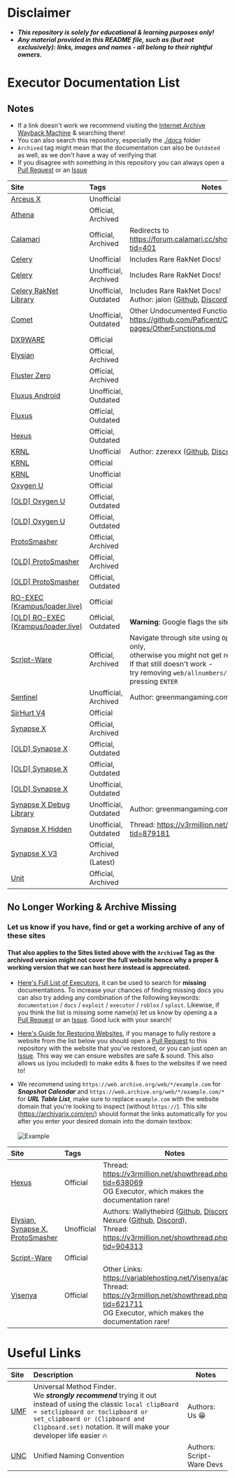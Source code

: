 # Disclaimer
* ***This repository is solely for educational & learning purposes only!***
* ***Any material provided in this README file, such as (but not exclusively): links, images and names - all belong to their rightful owners.***
# Executor Documentation List
## Notes
* If a link doesn't work we recommend visiting the [Internet Archive Wayback Machine](https://web.archive.org/) & searching there!
* You can also search this repository, especially the [./docs](https://github.com/luau/Executor-API-Docs/tree/master/docs) folder
* `Archived` tag might mean that the documentation can also be `Outdated` as well, as we don't have a way of verifying that
* If you disagree with something in this repository you can always open a [Pull Request](https://github.com/luau/Executor-API-Docs/pulls) or an [Issue](https://github.com/luau/Executor-API-Docs/issues)

| Site | Tags | Notes
| :- | :- | -
| [Arceus X](https://app.archbee.com/public/GTONzNA7evjrQC6ZE_BLZ/2lbM6e2QyZJCefiVR2qKy) | Unofficial
| [Athena](https://web.archive.org/web/20180406063027/http://tacticalbfg.com:80/Athena/docs) | Official, Archived
| [Calamari](https://web.archive.org/calamari.cc/Environment) | Official, Archived | Redirects to https://forum.calamari.cc/showthread.php?tid=401
| [Celery](https://celeryrblx.github.io) | Unofficial | Includes Rare RakNet Docs!
| [Celery](https://web.archive.org/web/20220416001215/github.com/thedoomed/Celery) | Unofficial, Archived | Includes Rare RakNet Docs!
| [Celery RakNet Library](https://gist.github.com/jLn0n/16c2ce3c0c1fc1b6b76949715077da7a/cedf1629355ab858d6d47846b10e02bb37ea704f) | Unofficial, Outdated | Includes Rare RakNet Docs!<br />Author: jalon ([Github](https://github.com/jLn0n), [Discord](https://discordapp.com/users/474555624219344906))
| [Comet](https://paficent.github.io/CometDocs/) | Unofficial, Outdated | Other Undocumented Functions: https://github.com/Paficent/CometDocs/blob/gh-pages/OtherFunctions.md
| [DX9WARE](https://cultofintellect.com/docs/DX9WARE/DX9WARE%20LUA/introduction.html) | Official
| [Elysian](https://luau.github.io/Executor-API-Docs/Elysian) | Official, Archived
| [Fluster Zero](https://web.archive.org/docs.fluster.world/ ) | Official, Archived
| [Fluxus Android](https://github.com/YieldingFluxus/android-documentation) | Unofficial, Outdated
| [Fluxus](https://fluxusrbx.gitbook.io/) | Official, Outdated
| [Hexus](https://github.com/customality/hexus) | Official, Outdated
| [KRNL](https://app.archbee.com/public/2Jp4SDaAD4P1COFfx1p_t) | Unofficial | Author: zzerexx ([Github](https://github.com/zzerexx), [Discord](https://discordapp.com/users/292756593412669440))
| [KRNL](https://docs.krnl.ca) | Official
| [KRNL](https://github.com/bruvzz/krnldoc/tree/main/src) | Unofficial
| [Oxygen U](https://oxygenu.xyz/docs/book) | Official
| [[OLD] Oxygen U](https://oxygenu.xyz/docs.html) | Official, Outdated
| [[OLD] Oxygen U](https://github.com/iDevastate/Oxygen-v2/blob/main/docs.txt) | Official, Outdated
| [ProtoSmasher](https://luau.github.io/Executor-API-Docs/ProtoSmasher%20Latest) | Official, Archived
| [[OLD] ProtoSmasher](https://web.archive.org/docs.protosmasher.net) | Official, Archived
| [[OLD] ProtoSmasher](https://luau.github.io/Executor-API-Docs/ProtoSmasher) | Official, Outdated
| [RO-EXEC (Krampus/loader.live)](https://web.archive.org/docs.krampus.gg/) | Official
| [[OLD] RO-EXEC (Krampus/loader.live)](https://web.archive.org/web/20240314125602/krampus-organization.gitbook.io/loader.live-ro-exec-documentation) | Official, Outdated | **Warning**: Google flags the site as harmful
| [Script-Ware](https://web.archive.org/web/20220421142618/docs.script-ware.com/the-script-ware-api) | Official, Archived | Navigate through site using `Open Link in New Tab` only,<br />otherwise you might not get redirected.<br />If that still doesn't work -<br />try removing `web/allnumbers/` from the link then pressing `ENTER` |
| [Sentinel](https://luau.github.io/Executor-API-Docs/Sentinel) | Unofficial, Archived | Author: greenmangaming.com ([Github](https://github.com/TehBlaxxor), [Discord](https://discordapp.com/users/577282206079385610))
| [SirHurt V4](https://www.sirhurt.net/login/API.html) | Official
| [Synapse X](https://web.archive.org/docs.synapse.to) | Official, Archived
| [[OLD] Synapse X](https://luau.github.io/Executor-API-Docs) | Official, Outdated
| [[OLD] Synapse X](https://github.com/luau/Executor-API-Docs/wiki) | Official, Outdated
| [[OLD] Synapse X](https://synapsexdocs.github.io) | Unofficial, Outdated
| [Synapse X Debug Library](https://gist.github.com/TehBlaxxor/c8022570fea9e48ab7a6a6ad23c7c671) | Unofficial, Outdated | Author: greenmangaming.com ([Github](https://github.com/TehBlaxxor), [Discord](https://discordapp.com/users/577282206079385610))
| [Synapse X Hidden](https://luau.github.io/Executor-API-Docs/Synapse%20X%20Hidden) | Unofficial, Outdated | Thread: https://v3rmillion.net/showthread.php?tid=879181
| [Synapse X V3](https://web.archive.org/synllc.github.io/synapse-x-documentation) | Official, Archived (Latest)
| [Unit](https://web.archive.org/github.com/unit-fun/Unit-Documentation) | Official, Archived

## No Longer Working & Archive Missing
### Let us know if you have, find or get a working archive of any of these sites
#### That also applies to the Sites listed above with the `Archived` Tag as the archived version might not cover the full website hence why a proper & working version that we can host here instead is appreciated.

* [Here's Full List of Executors](https://github.com/luau/Executor-API-Docs/blob/master/Full-Executor-List), it can be used to search for **missing** documentations. To increase your chances of finding missing docs you can also try adding any combination of the following keywords: `documentation` / `docs` / `exploit` / `executor` / `roblox` / `sploit`. Likewise, if you think the list is missing some name(s) let us know by opening a a [Pull Request](https://github.com/luau/Executor-API-Docs/pulls) or an [Issue](https://github.com/luau/Executor-API-Docs/issues). Good luck with your search!<br />

* [Here's Guide for Restoring Websites](https://wiki.archiveteam.org/index.php?title=Restoring), if you manage to fully restore a website from the list below you should open a [Pull Request](https://github.com/luau/Executor-API-Docs/pulls) to this repository with the website that you've restored, or you can just open an [Issue](https://github.com/luau/Executor-API-Docs/issues). This way we can ensure websites are safe & sound. This also allows us (you included) to make edits & fixes to the websites if we need to!

* We recommend using `https://web.archive.org/web/*/example.com` for ***Snapshot Calendar*** and `https://web.archive.org/web/*/example.com/*` for ***URL Table List***, make sure to replace `example.com` with the website domain that you're looking to inspect (without `https://`). This site (https://archivarix.com/en/) should format the links automatically for you after you enter your desired domain into the domain textbox:
<br /><br />![Example](https://github.com/luau/Executor-API-Docs/assets/95628489/6e588d90-cb58-4f44-990e-083ceeecb784)

| Site | Tags | Notes
| :- | :- | -
| [Hexus](https://forum.hexus.xyz/t/hexus-functions/6885/2) | Official | Thread: https://v3rmillion.net/showthread.php?tid=638069<br />OG Executor, which makes the documentation rare!
| [Elysian, Synapse X, ProtoSmasher](https://wally-rblx.github.io/rbxdocs.github.io) | Unofficial | Authors: Wallythebird ([Github](https://github.com/wally-rblx), [Discord](https://discordapp.com/users/727303510185607279)) & Nexure ([Github](https://github.com/Nexure), [Discord](https://discordapp.com/users/531933495598252042)),<br />Thread: https://v3rmillion.net/showthread.php?tid=904313
| [Script-Ware](https://dev.script-ware.com) | Official
| [Visenya](https://targaryentech.com/api.html) | Official | Other Links: https://variablehosting.net/Visenya/api.html<br />Thread: https://v3rmillion.net/showthread.php?tid=621711<br />OG Executor, which makes the documentation rare!
# Useful Links
| Site | Description | Notes
| :- | :- | -
| [UMF](https://github.com/luau/SomeHub/wiki/Universal-Method-Finder) | Universal Method Finder.<br />We ***strongly recommend*** trying it out instead of using the classic `local clipBoard = setclipboard or toclipboard or set_clipboard or (Clipboard and Clipboard.set)` notation. It will make your developer life easier :fire: | Authors: Us :grin:
| [UNC](https://github.com/unified-naming-convention/NamingStandard) | Unified Naming Convention | Authors: Script-Ware Devs
